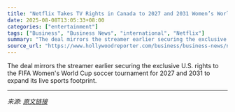```yaml
---
title: "Netflix Takes TV Rights in Canada to 2027 and 2031 Women’s World Cups"
date: 2025-08-08T13:05:33+08:00
categories: ["entertainment"]
tags: ["Business", "Business News", "international", "Netflix"]
summary: "The deal mirrors the streamer earlier securing the exclusive U.S. rights to the FIFA Women's World Cup soccer tournament for 2027 and 2031 to expand its live sports footprint."
source_url: "https://www.hollywoodreporter.com/business/business-news/netflix-womens-world-cups-1236340173/"
---
```


The deal mirrors the streamer earlier securing the exclusive U.S. rights to the FIFA Women's World Cup soccer tournament for 2027 and 2031 to expand its live sports footprint.

---

*来源: [原文链接](https://www.hollywoodreporter.com/business/business-news/netflix-womens-world-cups-1236340173/)*

